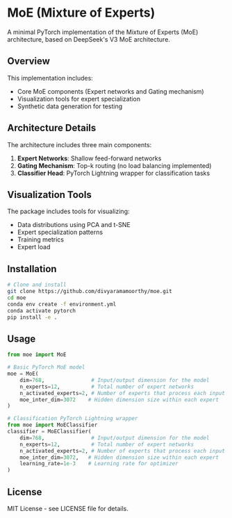 # MoE (Mixture of Experts)

A minimal PyTorch implementation of the Mixture of Experts (MoE) architecture, based on DeepSeek's V3 MoE architecture.

## Overview

This implementation includes:

- Core MoE components (Expert networks and Gating mechanism)
- Visualization tools for expert specialization
- Synthetic data generation for testing

## Architecture Details

The architecture includes three main components:

1. **Expert Networks**: Shallow feed-forward networks
2. **Gating Mechanism**: Top-k routing (no load balancing implemented)
3. **Classifier Head**: PyTorch Lightning wrapper for classification tasks

## Visualization Tools

The package includes tools for visualizing:
- Data distributions using PCA and t-SNE
- Expert specialization patterns
- Training metrics
- Expert load

## Installation

```bash
# Clone and install
git clone https://github.com/divyaramamoorthy/moe.git
cd moe
conda env create -f environment.yml
conda activate pytorch
pip install -e .
```

## Usage

```python
from moe import MoE

# Basic PyTorch MoE model
moe = MoE(
    dim=768,               # Input/output dimension for the model
    n_experts=12,          # Total number of expert networks
    n_activated_experts=2, # Number of experts that process each input
    moe_inter_dim=3072    # Hidden dimension size within each expert
)

# Classification PyTorch Lightning wrapper
from moe import MoEClassifier
classifier = MoEClassifier(
    dim=768,               # Input/output dimension for the model
    n_experts=12,          # Total number of expert networks
    n_activated_experts=2, # Number of experts that process each input
    moe_inter_dim=3072,   # Hidden dimension size within each expert
    learning_rate=1e-3    # Learning rate for optimizer
)
```

## License

MIT License - see LICENSE file for details.